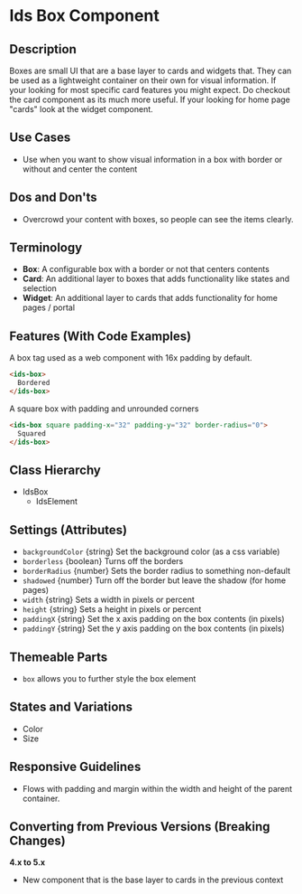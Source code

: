 # Ids Box Component

## Description

Boxes are small UI that are a base layer to cards and widgets that. They can be used as a lightweight container on their own for visual information. If your looking for most specific card features you might expect. Do checkout the card component as its much more useful. If your looking for home page "cards" look at the widget component.

## Use Cases

- Use when you want to show visual information in a box with border or without and center the content

## Dos and Don'ts

- Overcrowd your content with boxes, so people can see the items clearly.

## Terminology

- **Box**: A configurable box with a border or not that centers contents
- **Card**: An additional layer to boxes that adds functionality like states and selection
- **Widget**: An additional layer to cards that adds functionality for home pages / portal

## Features (With Code Examples)

A box tag used as a web component with 16x padding by default.

```html
<ids-box>
  Bordered
</ids-box>
```

A square box with padding and unrounded corners

```html
<ids-box square padding-x="32" padding-y="32" border-radius="0">
  Squared
</ids-box>
```

## Class Hierarchy

- IdsBox
    - IdsElement

## Settings (Attributes)

- `backgroundColor` {string} Set the background color (as a css variable)
- `borderless` {boolean} Turns off the borders
- `borderRadius` {number} Sets the border radius to something non-default
- `shadowed` {number} Turn off the border but leave the shadow (for home pages)
- `width` {string} Sets a width in pixels or percent
- `height` {string} Sets a height in pixels or percent
- `paddingX` {string} Set the x axis padding on the box contents (in pixels)
- `paddingY` {string} Set the y axis padding on the box contents (in pixels)

## Themeable Parts

- `box` allows you to further style the box element

## States and Variations

- Color
- Size

## Responsive Guidelines

- Flows with padding and margin within the width and height of the parent container.

## Converting from Previous Versions (Breaking Changes)

**4.x to 5.x**

- New component that is the base layer to cards in the previous context
